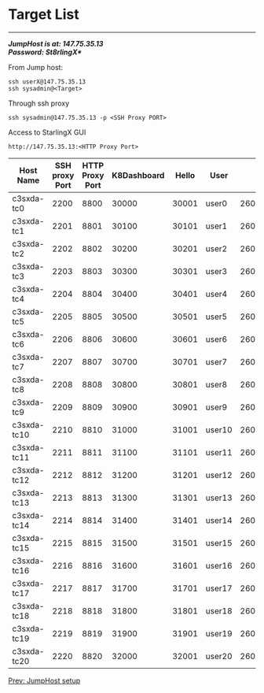# Target List

---

***JumpHost is at: 147.75.35.13***<br/>
***Password: St8rlingX\****<br/>

From Jump host:<br/>
```
ssh userX@147.75.35.13
ssh sysadmin@<Target>
```

Through ssh proxy
```
ssh sysadmin@147.75.35.13 -p <SSH Proxy PORT>
```

Access to StarlingX GUI
```
http://147.75.35.13:<HTTP Proxy Port>
```

| Host Name| SSH proxy Port| HTTP Proxy Port| K8Dashboard | Hello | User | IPv6 | IPV6 net | IPV6 GW |
|----------|---------------|----------------|-------------|-------|------|------|----------|---------|
|c3sxda-tc0|2200|8800|30000|30001|user0|2604:1380:4642:a300::52|2604:1380:4642:a300::50/124|2604:1380:4642:a300::61|
|c3sxda-tc1|2201|8801|30100|30101|user1|2604:1380:4642:a300::102|2604:1380:4642:a300::100/124|2604:1380:4642:a300::101|
|c3sxda-tc2|2202|8802|30200|30201|user2|2604:1380:4642:a300::f2|2604:1380:4642:a300::f0/124|2604:1380:4642:a300::f1|
|c3sxda-tc3|2203|8803|30300|30301|user3|2604:1380:4642:a300::b2|2604:1380:4642:a300::b0/124|2604:1380:4642:a300::b1|
|c3sxda-tc4|2204|8804|30400|30401|user4|2604:1380:4642:a300::c2|2604:1380:4642:a300::c0/124|2604:1380:4642:a300::c1|
|c3sxda-tc5|2205|8805|30500|30501|user5|2604:1380:4642:a300::62|2604:1380:4642:a300::60/124|2604:1380:4642:a300::61|
|c3sxda-tc6|2206|8806|30600|30601|user6|2604:1380:4642:a300::92|2604:1380:4642:a300::90/124|2604:1380:4642:a300::91|
|c3sxda-tc7|2207|8807|30700|30701|user7|2604:1380:4642:a300::42|2604:1380:4642:a300::40/124|2604:1380:4642:a300::41|
|c3sxda-tc8|2208|8808|30800|30801|user8|2604:1380:4642:a300::122|2604:1380:4642:a300::120/124|2604:1380:4642:a300::121|
|c3sxda-tc9|2209|8809|30900|30901|user9|2604:1380:4642:a300::d2|2604:1380:4642:a300::d0/124|2604:1380:4642:a300::d1|
|c3sxda-tc10|2210|8810|31000|31001|user10|2604:1380:4642:a300::e2|2604:1380:4642:a300::e0/124|2604:1380:4642:a300::e1|
|c3sxda-tc11|2211|8811|31100|31101|user11|2604:1380:4642:a300::72|2604:1380:4642:a300::70/124|2604:1380:4642:a300::71|
|c3sxda-tc12|2212|8812|31200|31201|user12|2604:1380:4642:a300::82|2604:1380:4642:a300::80/124|2604:1380:4642:a300::81|
|c3sxda-tc13|2213|8813|31300|31301|user13|2604:1380:4642:a300::112|2604:1380:4642:a300::110/124|2604:1380:4642:a300::111|
|c3sxda-tc14|2214|8814|31400|31401|user14|2604:1380:4642:a300::a2|2604:1380:4642:a300::a0/124|2604:1380:4642:a300::a1|
|c3sxda-tc15|2215|8815|31500|31501|user15|2604:1380:4642:a300::32|2604:1380:4642:a300::30/124|2604:1380:4642:a300::31|
|c3sxda-tc16|2216|8816|31600|31601|user16|2604:1380:4642:a300::132|2604:1380:4642:a300::130/124|2604:1380:4642:a300::131|
|c3sxda-tc17|2217|8817|31700|31701|user17|2604:1380:4642:a300::142|2604:1380:4642:a300::140/124|2604:1380:4642:a300::141|
|c3sxda-tc18|2218|8818|31800|31801|user18|2604:1380:4642:a300::152|2604:1380:4642:a300::150/124|2604:1380:4642:a300::151|
|c3sxda-tc19|2219|8819|31900|31901|user19|2604:1380:4642:a300::162|2604:1380:4642:a300::160/124|2604:1380:4642:a300::161|
|c3sxda-tc20|2220|8820|32000|32001|user20|2604:1380:4642:a300::172|2604:1380:4642:a300::170/124|2604:1380:4642:a300::171|


[Prev: JumpHost setup](jump-host.md)
